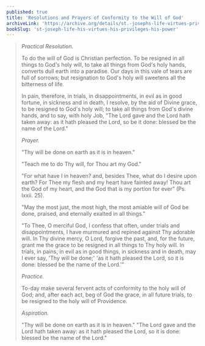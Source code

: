 ```yaml
---
published: true
title: 'Resolutions and Prayers of Conformity to the Will of God'
archiveLink: 'https://archive.org/details/st.-josephs-life-virtues-privileges-power/page/357?view=theater'
bookSlug: 'st-joseph-life-his-virtues-his-privileges-his-power'
---
```


> *Practical Resolution.*
>
> To do the will of God is Christian perfection. To be resigned in all things to God's holy will, to take all things from God's holy hands, converts dull earth into a paradise. Our days in this vale of tears are full of sorrows; but resignation to God's holy will sweetens all the bitterness of life.
>
> In pain, therefore, in trials, in disappointments, in evil as in good fortune, in sickness and in death, I resolve, by the aid of Divine grace, to be resigned to God's holy will; to take all things from God's divine hands, and to say, with holy Job, "The Lord gave and the Lord hath taken away: as it hath pleased the Lord, so be it done: blessed be the name of the Lord."
>
> *Prayer.*
>
> "Thy will be done on earth as it is in heaven."
>
> "Teach me to do Thy will, for Thou art my God."
>
> "For what have I in heaven? and, besides Thee, what do I desire upon earth? For Thee my flesh and my heart have fainted away! Thou art the God of my heart, and the God that is my portion for ever" (Ps. lxxii. 25).
>
> "May the most just, the most high, the most amiable will of God be done, praised, and eternally exalted in all things."
>
> "To Thee, O merciful God, I confess that often, under trials and disappointments, I have murmured and repined against Thy adorable will. In Thy divine mercy, O Lord, forgive the past, and, for the future, grant me the grace to be resigned in all things to Thy holy will. In trials, in pains, in evil as in good things, in sickness and in death, may I ever say, 'Thy will be done;' 'as it hath pleased the Lord, so it is done: blessed be the name of the Lord.'"
>
> *Practice.*
>
> To-day make several fervent acts of conformity to the holy will of God; and, after each act, beg of God the grace, in all future trials, to be resigned to the holy will of Providence.
>
> *Aspiration.*
>
> "Thy will be done on earth as it is in heaven." "The Lord gave and the Lord hath taken away: as it hath pleased the Lord, so it is done: blessed be the name of the Lord."